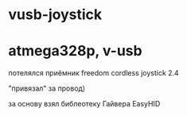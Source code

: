 # vusb-joystick
# atmega328p, v-usb
потелялся приёмник freedom cordless joystick 2.4


"привязал" за провод)


за основу взял библеотеку Гайвера EasyHID
